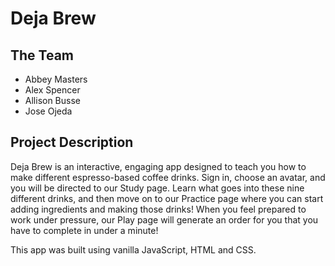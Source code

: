 # Deja Brew

## The Team
* Abbey Masters 
* Alex Spencer
* Allison Busse
* Jose Ojeda

## Project Description
Deja Brew is an interactive, engaging app designed to teach you how to make different espresso-based coffee drinks. Sign in, choose an avatar, and you will be directed to our Study page. Learn what goes into these nine different drinks, and then move on to our Practice page where you can start adding ingredients and making those drinks! When you feel prepared to work under pressure, our Play page will generate an order for you that you have to complete in under a minute! 

This app was built using vanilla JavaScript, HTML and CSS. 
